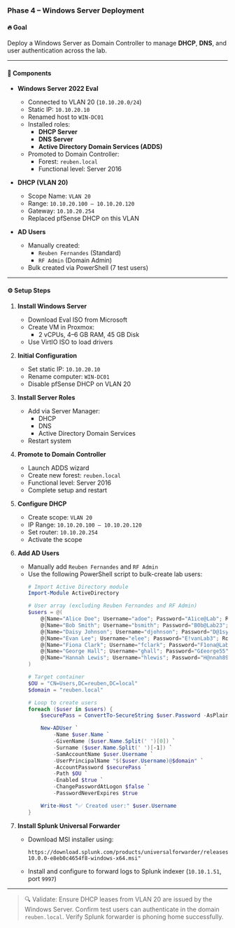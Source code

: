 ### Phase 4 – Windows Server Deployment

#### 🔥 Goal
Deploy a Windows Server as Domain Controller to manage **DHCP**, **DNS**, and user authentication across the lab.

---

#### 🧱 Components

- **Windows Server 2022 Eval**
  - Connected to VLAN 20 (`10.10.20.0/24`)
  - Static IP: `10.10.20.10`
  - Renamed host to `WIN-DC01`
  - Installed roles:
    - **DHCP Server**
    - **DNS Server**
    - **Active Directory Domain Services (ADDS)**
  - Promoted to Domain Controller:
    - Forest: `reuben.local`
    - Functional level: Server 2016

- **DHCP (VLAN 20)**
  - Scope Name: `VLAN 20`
  - Range: `10.10.20.100 – 10.10.20.120`
  - Gateway: `10.10.20.254`
  - Replaced pfSense DHCP on this VLAN

- **AD Users**
  - Manually created:
    - `Reuben Fernandes` (Standard)
    - `RF Admin` (Domain Admin)
  - Bulk created via PowerShell (7 test users)

---

#### ⚙️ Setup Steps

1. **Install Windows Server**
   - Download Eval ISO from Microsoft
   - Create VM in Proxmox:
     - 2 vCPUs, 4–6 GB RAM, 45 GB Disk
   - Use VirtIO ISO to load drivers

2. **Initial Configuration**
   - Set static IP: `10.10.20.10`
   - Rename computer: `WIN-DC01`
   - Disable pfSense DHCP on VLAN 20

3. **Install Server Roles**
   - Add via Server Manager:
     - DHCP
     - DNS
     - Active Directory Domain Services
   - Restart system

4. **Promote to Domain Controller**
   - Launch ADDS wizard
   - Create new forest: `reuben.local`
   - Functional level: Server 2016
   - Complete setup and restart

5. **Configure DHCP**
   - Create scope: `VLAN 20`
   - IP Range: `10.10.20.100 – 10.10.20.120`
   - Set router: `10.10.20.254`
   - Activate the scope

6. **Add AD Users**
   - Manually add `Reuben Fernandes` and `RF Admin`
   - Use the following PowerShell script to bulk-create lab users:
     ```powershell
     # Import Active Directory module
     Import-Module ActiveDirectory

     # User array (excluding Reuben Fernandes and RF Admin)
     $users = @(
         @{Name="Alice Doe"; Username="adoe"; Password="A1ice@Lab"; Role="Test User"},
         @{Name="Bob Smith"; Username="bsmith"; Password="B0b@Lab23"; Role="Test User"},
         @{Name="Daisy Johnson"; Username="djohnson"; Password="D@1syL@b"; Role="Test User"},
         @{Name="Evan Lee"; Username="elee"; Password="E!vanLab3"; Role="Test User"},
         @{Name="Fiona Clark"; Username="fclark"; Password="F1ona@Lab"; Role="Test User"},
         @{Name="George Hall"; Username="ghall"; Password="G£eorge55"; Role="Test User"},
         @{Name="Hannah Lewis"; Username="hlewis"; Password="H@nnah89"; Role="Test User"}
     )

     # Target container
     $OU = "CN=Users,DC=reuben,DC=local"
     $domain = "reuben.local"

     # Loop to create users
     foreach ($user in $users) {
         $securePass = ConvertTo-SecureString $user.Password -AsPlainText -Force

         New-ADUser `
             -Name $user.Name `
             -GivenName ($user.Name.Split(' ')[0]) `
             -Surname ($user.Name.Split(' ')[-1]) `
             -SamAccountName $user.Username `
             -UserPrincipalName "$($user.Username)@$domain" `
             -AccountPassword $securePass `
             -Path $OU `
             -Enabled $true `
             -ChangePasswordAtLogon $false `
             -PasswordNeverExpires $true

         Write-Host "✅ Created user:" $user.Username
     }
     ```

7. **Install Splunk Universal Forwarder**
   - Download MSI installer using:
     ```
     https://download.splunk.com/products/universalforwarder/releases/10.0.0/windows/splunkforwarder-10.0.0-e8eb0c4654f8-windows-x64.msi"
     ```
   - Install and configure to forward logs to Splunk indexer (`10.10.1.51`, port `9997`)

---

> 🔍 Validate: Ensure DHCP leases from VLAN 20 are issued by the Windows Server. Confirm test users can authenticate in the domain `reuben.local`. Verify Splunk forwarder is phoning home successfully.
